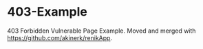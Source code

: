 # 403-Example
403 Forbidden Vulnerable Page Example. Moved and merged with https://github.com/akinerk/renikApp.
